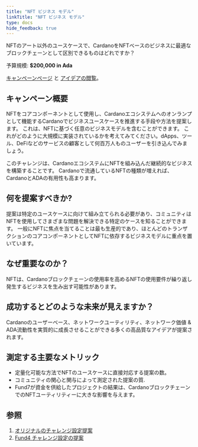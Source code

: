 ```yaml
---
title: "NFT ビジネス モデル"
linkTitle: "NFT ビジネス モデル"
type: docs
hide_feedback: true
---
```

NFTのアート以外のユースケースで、CardanoをNFTベースのビジネスに最適なブロックチェーンとして区別できるものはどれですか？

予算規模: **$200,000 in Ada**

[キャンペーンページ](https://cardano.ideascale.com/a/campaign-home/26115) と [アイデアの閲覧](https://cardano.ideascale.com/a/ideas/top/campaign-filter/byids/campaigns/26115/stage/unspecified)。

## キャンペーン概要

NFTをコアコンポーネントとして使用し、Cardanoエコシステムへのオンランプとして機能するCardanoでビジネスユースケースを推進する手段や方法を提案します。 これは、NFTに基づく任意のビジネスモデルを含むことができます。 これがどのように大規模に実装されているかを考えてみてください。dApps、ツール、DeFiなどのサービスの顧客として何百万人ものユーザーを引き込んでみましょう。

このチャレンジは、CardanoエコシステムにNFTを組み込んだ継続的なビジネスを構築することです。 Cardanoで流通しているNFTの種類が増えれば、CardanoとADAの有用性も高まります。

## 何を提案すべきか?

提案は特定のユースケースに向けて組み立てられる必要があり、コミュニティはNFTを使用してさまざまな問題を解決できる特定のケースを知ることができます。 一般にNFTに焦点を当てることは最も生産的であり、ほとんどのトランザクションのコアコンポーネントとしてNFTに依存するビジネスモデルに重点を置いています。

## なぜ重要なのか？

NFTは、Cardanoブロックチェーンの使用率を高めるNFTの使用要件が繰り返し発生するビジネスを生み出す可能性があります。

## 成功するとどのような未来が見えますか？

Cardanoのユーザーベース、ネットワークユーティリティ、ネットワーク価値 & ADA流動性を実質的に成長させることができる多くの高品質なアイデアが提案されます。

## 測定する主要なメトリック

- 定量化可能な方法でNFTのユースケースに直接対応する提案の数。
- コミュニティの関心と関与によって測定された提案の質.
- Fund7が資金を供給したプロジェクトの結果は、CardanoブロックチェーンでのNFTユーティリティーに大きな影響を与えます。
## 参照

1. [オリジナルのチャレンジ設定提案](https://cardano.ideascale.com/a/dtd/NFT-Business-models/352815-48088)
2. [Fund4 チャレンジ設定の提案](https://cardano.ideascale.com/a/dtd/Atala-PRISM-DID-Mass-Scale-Adoption/334524-48088)